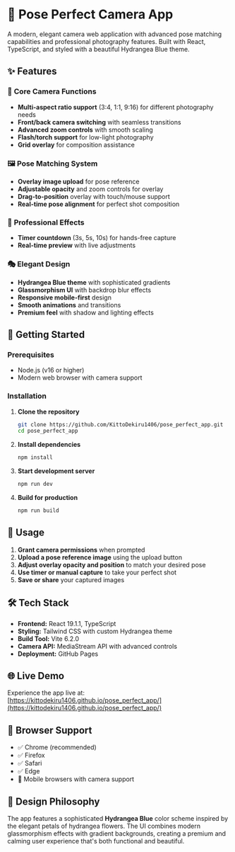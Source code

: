 # 📸 Pose Perfect Camera App

A modern, elegant camera web application with advanced pose matching capabilities and professional photography features. Built with React, TypeScript, and styled with a beautiful Hydrangea Blue theme.

## ✨ Features

### 🎯 **Core Camera Functions**
- **Multi-aspect ratio support** (3:4, 1:1, 9:16) for different photography needs
- **Front/back camera switching** with seamless transitions
- **Advanced zoom controls** with smooth scaling
- **Flash/torch support** for low-light photography
- **Grid overlay** for composition assistance

### 🖼️ **Pose Matching System**
- **Overlay image upload** for pose reference
- **Adjustable opacity** and zoom controls for overlay
- **Drag-to-position** overlay with touch/mouse support
- **Real-time pose alignment** for perfect shot composition

### 🎨 **Professional Effects**
- **Timer countdown** (3s, 5s, 10s) for hands-free capture
- **Real-time preview** with live adjustments

### 🎭 **Elegant Design**
- **Hydrangea Blue theme** with sophisticated gradients
- **Glassmorphism UI** with backdrop blur effects
- **Responsive mobile-first** design
- **Smooth animations** and transitions
- **Premium feel** with shadow and lighting effects

## 🚀 Getting Started

### Prerequisites
- Node.js (v16 or higher)
- Modern web browser with camera support

### Installation

1. **Clone the repository**
   ```bash
   git clone https://github.com/KittoDekiru1406/pose_perfect_app.git
   cd pose_perfect_app
   ```

2. **Install dependencies**
   ```bash
   npm install
   ```

3. **Start development server**
   ```bash
   npm run dev
   ```

4. **Build for production**
   ```bash
   npm run build
   ```

## 📱 Usage

1. **Grant camera permissions** when prompted
2. **Upload a pose reference image** using the upload button
3. **Adjust overlay opacity and position** to match your desired pose
4. **Use timer or manual capture** to take your perfect shot
5. **Save or share** your captured images

## 🛠️ Tech Stack

- **Frontend:** React 19.1.1, TypeScript
- **Styling:** Tailwind CSS with custom Hydrangea theme
- **Build Tool:** Vite 6.2.0
- **Camera API:** MediaStream API with advanced controls
- **Deployment:** GitHub Pages

## 🌐 Live Demo

Experience the app live at: [https://kittodekiru1406.github.io/pose_perfect_app/](https://kittodekiru1406.github.io/pose_perfect_app/)

## 📱 Browser Support

- ✅ Chrome (recommended)
- ✅ Firefox
- ✅ Safari
- ✅ Edge
- 📱 Mobile browsers with camera support

## 🎨 Design Philosophy

The app features a sophisticated **Hydrangea Blue** color scheme inspired by the elegant petals of hydrangea flowers. The UI combines modern glassmorphism effects with gradient backgrounds, creating a premium and calming user experience that's both functional and beautiful.
